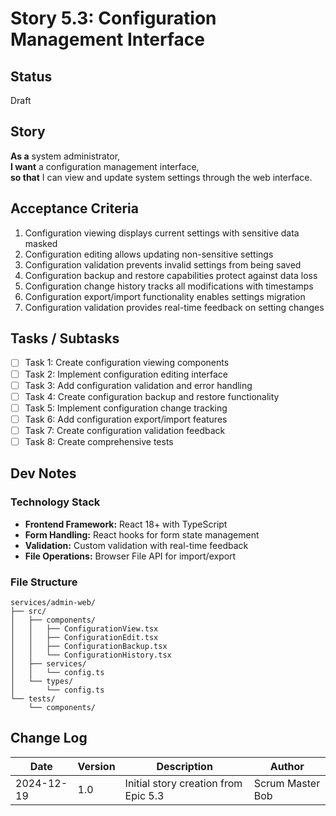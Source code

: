 # Story 5.3: Configuration Management Interface

## Status

Draft

## Story

**As a** system administrator,  
**I want** a configuration management interface,  
**so that** I can view and update system settings through the web interface.

## Acceptance Criteria

1. Configuration viewing displays current settings with sensitive data masked
2. Configuration editing allows updating non-sensitive settings
3. Configuration validation prevents invalid settings from being saved
4. Configuration backup and restore capabilities protect against data loss
5. Configuration change history tracks all modifications with timestamps
6. Configuration export/import functionality enables settings migration
7. Configuration validation provides real-time feedback on setting changes

## Tasks / Subtasks

- [ ] Task 1: Create configuration viewing components
- [ ] Task 2: Implement configuration editing interface
- [ ] Task 3: Add configuration validation and error handling
- [ ] Task 4: Create configuration backup and restore functionality
- [ ] Task 5: Implement configuration change tracking
- [ ] Task 6: Add configuration export/import features
- [ ] Task 7: Create configuration validation feedback
- [ ] Task 8: Create comprehensive tests

## Dev Notes

### Technology Stack
- **Frontend Framework:** React 18+ with TypeScript
- **Form Handling:** React hooks for form state management
- **Validation:** Custom validation with real-time feedback
- **File Operations:** Browser File API for import/export

### File Structure
```
services/admin-web/
├── src/
│   ├── components/
│   │   ├── ConfigurationView.tsx
│   │   ├── ConfigurationEdit.tsx
│   │   ├── ConfigurationBackup.tsx
│   │   └── ConfigurationHistory.tsx
│   ├── services/
│   │   └── config.ts
│   └── types/
│       └── config.ts
└── tests/
    └── components/
```

## Change Log

| Date | Version | Description | Author |
|------|---------|-------------|---------|
| 2024-12-19 | 1.0 | Initial story creation from Epic 5.3 | Scrum Master Bob |
